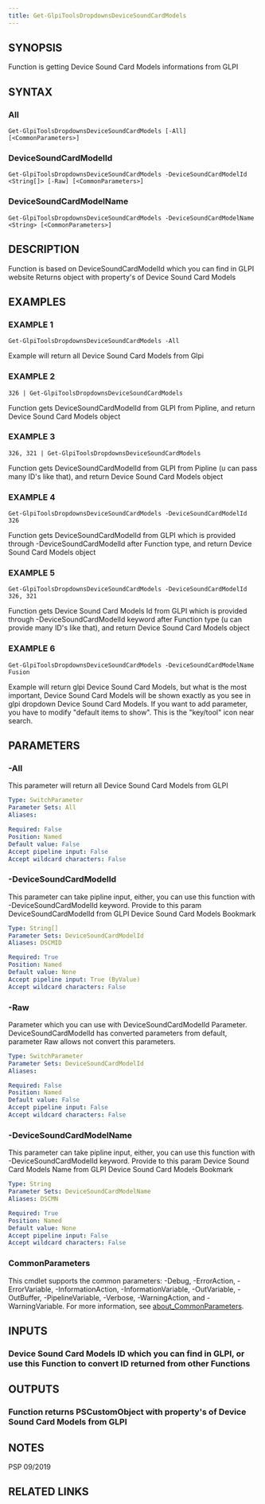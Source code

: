```yaml
---
title: Get-GlpiToolsDropdownsDeviceSoundCardModels
---
```


## SYNOPSIS
Function is getting Device Sound Card Models informations from GLPI

## SYNTAX

### All
```
Get-GlpiToolsDropdownsDeviceSoundCardModels [-All] [<CommonParameters>]
```

### DeviceSoundCardModelId
```
Get-GlpiToolsDropdownsDeviceSoundCardModels -DeviceSoundCardModelId <String[]> [-Raw] [<CommonParameters>]
```

### DeviceSoundCardModelName
```
Get-GlpiToolsDropdownsDeviceSoundCardModels -DeviceSoundCardModelName <String> [<CommonParameters>]
```

## DESCRIPTION
Function is based on DeviceSoundCardModelId which you can find in GLPI website
Returns object with property's of Device Sound Card Models

## EXAMPLES

### EXAMPLE 1
```
Get-GlpiToolsDropdownsDeviceSoundCardModels -All
```

Example will return all Device Sound Card Models from Glpi

### EXAMPLE 2
```
326 | Get-GlpiToolsDropdownsDeviceSoundCardModels
```

Function gets DeviceSoundCardModelId from GLPI from Pipline, and return Device Sound Card Models object

### EXAMPLE 3
```
326, 321 | Get-GlpiToolsDropdownsDeviceSoundCardModels
```

Function gets DeviceSoundCardModelId from GLPI from Pipline (u can pass many ID's like that), and return Device Sound Card Models object

### EXAMPLE 4
```
Get-GlpiToolsDropdownsDeviceSoundCardModels -DeviceSoundCardModelId 326
```

Function gets DeviceSoundCardModelId from GLPI which is provided through -DeviceSoundCardModelId after Function type, and return Device Sound Card Models object

### EXAMPLE 5
```
Get-GlpiToolsDropdownsDeviceSoundCardModels -DeviceSoundCardModelId 326, 321
```

Function gets Device Sound Card Models Id from GLPI which is provided through -DeviceSoundCardModelId keyword after Function type (u can provide many ID's like that), and return Device Sound Card Models object

### EXAMPLE 6
```
Get-GlpiToolsDropdownsDeviceSoundCardModels -DeviceSoundCardModelName Fusion
```

Example will return glpi Device Sound Card Models, but what is the most important, Device Sound Card Models will be shown exactly as you see in glpi dropdown Device Sound Card Models.
If you want to add parameter, you have to modify "default items to show".
This is the "key/tool" icon near search.

## PARAMETERS

### -All
This parameter will return all Device Sound Card Models from GLPI

```yaml
Type: SwitchParameter
Parameter Sets: All
Aliases:

Required: False
Position: Named
Default value: False
Accept pipeline input: False
Accept wildcard characters: False
```

### -DeviceSoundCardModelId
This parameter can take pipline input, either, you can use this function with -DeviceSoundCardModelId keyword.
Provide to this param DeviceSoundCardModelId from GLPI Device Sound Card Models Bookmark

```yaml
Type: String[]
Parameter Sets: DeviceSoundCardModelId
Aliases: DSCMID

Required: True
Position: Named
Default value: None
Accept pipeline input: True (ByValue)
Accept wildcard characters: False
```

### -Raw
Parameter which you can use with DeviceSoundCardModelId Parameter.
DeviceSoundCardModelId has converted parameters from default, parameter Raw allows not convert this parameters.

```yaml
Type: SwitchParameter
Parameter Sets: DeviceSoundCardModelId
Aliases:

Required: False
Position: Named
Default value: False
Accept pipeline input: False
Accept wildcard characters: False
```

### -DeviceSoundCardModelName
This parameter can take pipline input, either, you can use this function with -DeviceSoundCardModelId keyword.
Provide to this param Device Sound Card Models Name from GLPI Device Sound Card Models Bookmark

```yaml
Type: String
Parameter Sets: DeviceSoundCardModelName
Aliases: DSCMN

Required: True
Position: Named
Default value: None
Accept pipeline input: False
Accept wildcard characters: False
```

### CommonParameters
This cmdlet supports the common parameters: -Debug, -ErrorAction, -ErrorVariable, -InformationAction, -InformationVariable, -OutVariable, -OutBuffer, -PipelineVariable, -Verbose, -WarningAction, and -WarningVariable. For more information, see [about_CommonParameters](http://go.microsoft.com/fwlink/?LinkID=113216).

## INPUTS

### Device Sound Card Models ID which you can find in GLPI, or use this Function to convert ID returned from other Functions
## OUTPUTS

### Function returns PSCustomObject with property's of Device Sound Card Models from GLPI
## NOTES
PSP 09/2019

## RELATED LINKS
